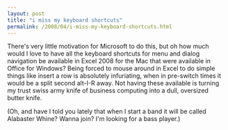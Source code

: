 ```yaml
---
layout: post
title: "i miss my keyboard shortcuts"
permalink: /2008/04/i-miss-my-keyboard-shortcuts.html
---
```


There's very little motivation for Microsoft to do this, but oh how much would I love to have all the keyboard shortcuts for menu and dialog navigation be available in Excel 2008 for the Mac that were available in Office for Windows? Being forced to mouse around in Excel to do simple things like insert a row is absolutely infuriating, when in pre-switch times it would be a split second alt-I-R away. Not having these available is turning my trust swiss army knife of business computing into a dull, oversized butter knife.

(Oh, and have I told you lately that when I start a band it will be called Alabaster Whine? Wanna join? I'm looking for a bass player.)